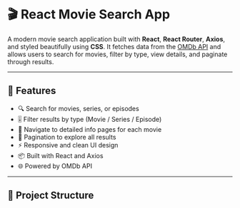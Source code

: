 # 🎬 React Movie Search App

A modern movie search application built with **React**, **React Router**, **Axios**, and styled beautifully using **CSS**. It fetches data from the [OMDb API](http://www.omdbapi.com/) and allows users to search for movies, filter by type, view details, and paginate through results.

---

## 🚀 Features

- 🔍 Search for movies, series, or episodes
- 🎚 Filter results by type (Movie / Series / Episode)
- 🧭 Navigate to detailed info pages for each movie
- 📄 Pagination to explore all results
- ⚡ Responsive and clean UI design
- 📦 Built with React and Axios
- 🌐 Powered by OMDb API

---

## 📁 Project Structure

